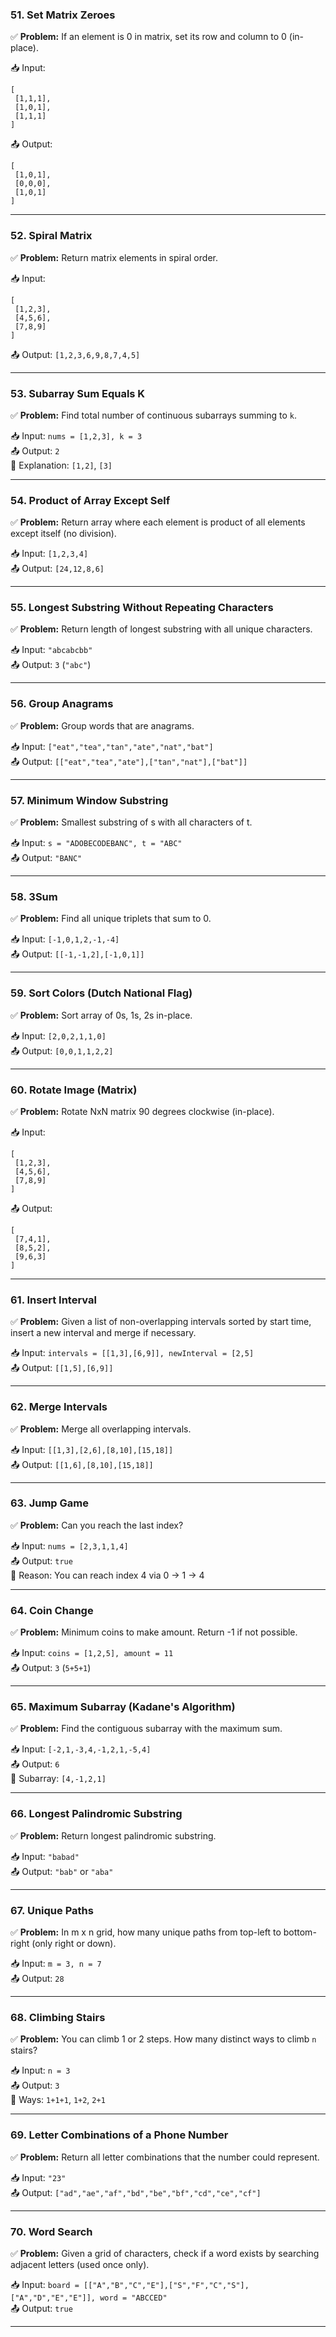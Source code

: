 ### 51. **Set Matrix Zeroes**  
✅ **Problem:** If an element is 0 in matrix, set its row and column to 0 (in-place).

📥 Input:  
```
[
 [1,1,1],
 [1,0,1],
 [1,1,1]
]
```
📤 Output:  
```
[
 [1,0,1],
 [0,0,0],
 [1,0,1]
]
```

---

### 52. **Spiral Matrix**  
✅ **Problem:** Return matrix elements in spiral order.

📥 Input:  
```
[
 [1,2,3],
 [4,5,6],
 [7,8,9]
]
```  
📤 Output: `[1,2,3,6,9,8,7,4,5]`

---

### 53. **Subarray Sum Equals K**  
✅ **Problem:** Find total number of continuous subarrays summing to `k`.

📥 Input: `nums = [1,2,3], k = 3`  
📤 Output: `2`  
🧠 Explanation: `[1,2]`, `[3]`

---

### 54. **Product of Array Except Self**  
✅ **Problem:** Return array where each element is product of all elements except itself (no division).

📥 Input: `[1,2,3,4]`  
📤 Output: `[24,12,8,6]`

---

### 55. **Longest Substring Without Repeating Characters**  
✅ **Problem:** Return length of longest substring with all unique characters.

📥 Input: `"abcabcbb"`  
📤 Output: `3` (`"abc"`)

---

### 56. **Group Anagrams**  
✅ **Problem:** Group words that are anagrams.

📥 Input: `["eat","tea","tan","ate","nat","bat"]`  
📤 Output: `[["eat","tea","ate"],["tan","nat"],["bat"]]`

---

### 57. **Minimum Window Substring**  
✅ **Problem:** Smallest substring of s with all characters of t.

📥 Input: `s = "ADOBECODEBANC", t = "ABC"`  
📤 Output: `"BANC"`

---

### 58. **3Sum**  
✅ **Problem:** Find all unique triplets that sum to 0.

📥 Input: `[-1,0,1,2,-1,-4]`  
📤 Output: `[[-1,-1,2],[-1,0,1]]`

---

### 59. **Sort Colors (Dutch National Flag)**  
✅ **Problem:** Sort array of 0s, 1s, 2s in-place.

📥 Input: `[2,0,2,1,1,0]`  
📤 Output: `[0,0,1,1,2,2]`

---

### 60. **Rotate Image (Matrix)**  
✅ **Problem:** Rotate NxN matrix 90 degrees clockwise (in-place).

📥 Input:  
```
[
 [1,2,3],
 [4,5,6],
 [7,8,9]
]
```  
📤 Output:  
```
[
 [7,4,1],
 [8,5,2],
 [9,6,3]
]
```
---

### 61. **Insert Interval**  
✅ **Problem:** Given a list of non-overlapping intervals sorted by start time, insert a new interval and merge if necessary.

📥 Input: `intervals = [[1,3],[6,9]], newInterval = [2,5]`  
📤 Output: `[[1,5],[6,9]]`

---

### 62. **Merge Intervals**  
✅ **Problem:** Merge all overlapping intervals.

📥 Input: `[[1,3],[2,6],[8,10],[15,18]]`  
📤 Output: `[[1,6],[8,10],[15,18]]`

---

### 63. **Jump Game**  
✅ **Problem:** Can you reach the last index?

📥 Input: `nums = [2,3,1,1,4]`  
📤 Output: `true`  
🧠 Reason: You can reach index 4 via 0 → 1 → 4

---

### 64. **Coin Change**  
✅ **Problem:** Minimum coins to make amount. Return -1 if not possible.

📥 Input: `coins = [1,2,5], amount = 11`  
📤 Output: `3` (`5+5+1`)

---

### 65. **Maximum Subarray (Kadane's Algorithm)**  
✅ **Problem:** Find the contiguous subarray with the maximum sum.

📥 Input: `[-2,1,-3,4,-1,2,1,-5,4]`  
📤 Output: `6`  
🧠 Subarray: `[4,-1,2,1]`

---

### 66. **Longest Palindromic Substring**  
✅ **Problem:** Return longest palindromic substring.

📥 Input: `"babad"`  
📤 Output: `"bab"` or `"aba"`

---

### 67. **Unique Paths**  
✅ **Problem:** In m x n grid, how many unique paths from top-left to bottom-right (only right or down).

📥 Input: `m = 3, n = 7`  
📤 Output: `28`

---

### 68. **Climbing Stairs**  
✅ **Problem:** You can climb 1 or 2 steps. How many distinct ways to climb `n` stairs?

📥 Input: `n = 3`  
📤 Output: `3`  
🧠 Ways: `1+1+1`, `1+2`, `2+1`

---

### 69. **Letter Combinations of a Phone Number**  
✅ **Problem:** Return all letter combinations that the number could represent.

📥 Input: `"23"`  
📤 Output: `["ad","ae","af","bd","be","bf","cd","ce","cf"]`

---

### 70. **Word Search**  
✅ **Problem:** Given a grid of characters, check if a word exists by searching adjacent letters (used once only).

📥 Input: `board = [["A","B","C","E"],["S","F","C","S"],["A","D","E","E"]], word = "ABCCED"`  
📤 Output: `true`

---